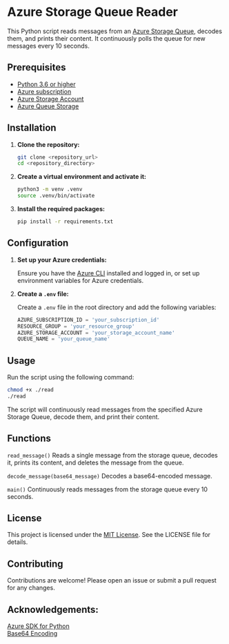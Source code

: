 # Azure Storage Queue Reader

This Python script reads messages from an [Azure Storage Queue](https://docs.microsoft.com/en-us/azure/storage/queues/storage-queues-introduction), decodes them, and prints their content. It continuously polls the queue for new messages every 10 seconds.

## Prerequisites

- [Python 3.6 or higher](https://www.python.org/downloads/)
- [Azure subscription](https://azure.microsoft.com/en-us/free/)
- [Azure Storage Account](https://docs.microsoft.com/en-us/azure/storage/common/storage-account-overview)
- [Azure Queue Storage](https://docs.microsoft.com/en-us/azure/storage/queues/storage-queues-introduction)

## Installation

1. **Clone the repository:**

    ```sh
    git clone <repository_url>
    cd <repository_directory>
    ```

2. **Create a virtual environment and activate it:**

    ```sh
    python3 -m venv .venv
    source .venv/bin/activate
    ```

3. **Install the required packages:**

    ```sh
    pip install -r requirements.txt
    ```

## Configuration

1. **Set up your Azure credentials:**

    Ensure you have the [Azure CLI](https://docs.microsoft.com/en-us/cli/azure/install-azure-cli) installed and logged in, or set up environment variables for Azure credentials.

2. **Create a `.env` file:**

    Create a `.env` file in the root directory and add the following variables:

    ```python
    AZURE_SUBSCRIPTION_ID = 'your_subscription_id'
    RESOURCE_GROUP = 'your_resource_group'
    AZURE_STORAGE_ACCOUNT = 'your_storage_account_name'
    QUEUE_NAME = 'your_queue_name'
    ```

## Usage

Run the script using the following command:

```sh
chmod +x ./read
./read
```
The script will continuously read messages from the specified Azure Storage Queue, decode them, and print their content.

## Functions
`read_message()`
Reads a single message from the storage queue, decodes it, prints its content, and deletes the message from the queue.

`decode_message(base64_message)`
Decodes a base64-encoded message.

`main()`
Continuously reads messages from the storage queue every 10 seconds.

## License
This project is licensed under the [MIT License](https://opensource.org/licenses/MIT). See the LICENSE file for details.

## Contributing
Contributions are welcome! Please open an issue or submit a pull request for any changes.

## Acknowledgements:
[Azure SDK for Python](https://github.com/Azure/azure-sdk-for-python)<br>
[Base64 Encoding](https://docs.python.org/3/library/base64.html)